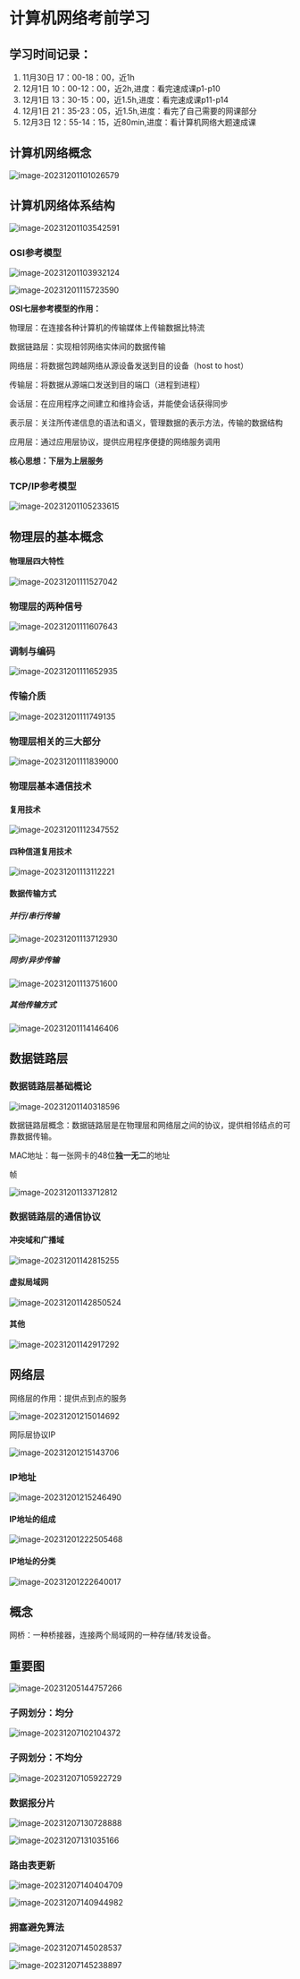 # 计算机网络考前学习

## 学习时间记录：

1. 11月30日 17：00-18：00，近1h
1. 12月1日 10：00-12：00，近2h,进度：看完速成课p1-p10
1. 12月1日 13：30-15：00，近1.5h,进度：看完速成课p11-p14
1. 12月1日 21：35-23：05，近1.5h,进度：看完了自己需要的网课部分
1. 12月3日 12：55-14：15，近80min,进度：看计算机网络大题速成课

## 计算机网络概念

![image-20231201101026579](images/image-20231201101026579.png)

## 计算机网络体系结构

![image-20231201103542591](images/image-20231201103542591.png)

### OSI参考模型

![image-20231201103932124](images/image-20231201103932124.png)

![image-20231201115723590](images/image-20231201115723590.png)

**OSI七层参考模型的作用：**

物理层：在连接各种计算机的传输媒体上传输数据比特流

数据链路层：实现相邻网络实体间的数据传输

网络层：将数据包跨越网络从源设备发送到目的设备（host to host）

传输层：将数据从源端口发送到目的端口（进程到进程）

会话层：在应用程序之间建立和维持会话，并能使会话获得同步

表示层：关注所传递信息的语法和语义，管理数据的表示方法，传输的数据结构

应用层：通过应用层协议，提供应用程序便捷的网络服务调用

**核心思想：下层为上层服务**

### TCP/IP参考模型

![image-20231201105233615](images/image-20231201105233615.png)

## 物理层的基本概念

#### 物理层四大特性

![image-20231201111527042](images/image-20231201111527042.png)

### 物理层的两种信号

![image-20231201111607643](images/image-20231201111607643.png)

### 调制与编码

![image-20231201111652935](images/image-20231201111652935.png)

### 传输介质

![image-20231201111749135](images/image-20231201111749135.png)

### 物理层相关的三大部分

![image-20231201111839000](images/image-20231201111839000.png)

### 物理层基本通信技术

#### 复用技术

![image-20231201112347552](images/image-20231201112347552.png)

#### 四种信道复用技术

![image-20231201113112221](images/image-20231201113112221.png)

#### 数据传输方式

##### 并行/串行传输

![image-20231201113712930](images/image-20231201113712930.png)

##### 同步/异步传输

![image-20231201113751600](images/image-20231201113751600.png)

##### 其他传输方式

![image-20231201114146406](images/image-20231201114146406.png)

## 数据链路层

### 数据链路层基础概论

![image-20231201140318596](images/image-20231201140318596.png)

数据链路层概念：数据链路层是在物理层和网络层之间的协议，提供相邻结点的可靠数据传输。

MAC地址：每一张网卡的48位**独一无二**的地址

帧

![image-20231201133712812](images/image-20231201133712812.png)

### 数据链路层的通信协议

#### 冲突域和广播域

![image-20231201142815255](images/image-20231201142815255.png)

#### 虚拟局域网

![image-20231201142850524](images/image-20231201142850524.png)

#### 其他

![image-20231201142917292](images/image-20231201142917292.png)

## 网络层

网络层的作用：提供点到点的服务

![image-20231201215014692](images/image-20231201215014692.png)

网际层协议IP

![image-20231201215143706](images/image-20231201215143706.png)

### IP地址

![image-20231201215246490](images/image-20231201215246490.png)

#### IP地址的组成

![image-20231201222505468](images/image-20231201222505468.png)

#### IP地址的分类

![image-20231201222640017](images/image-20231201222640017.png)

## 概念

网桥：一种桥接器，连接两个局域网的一种存储/转发设备。

## 重要图

![image-20231205144757266](images/image-20231205144757266.png)

### 子网划分：均分

![image-20231207102104372](images/image-20231207102104372.png)

### 子网划分：不均分

![image-20231207105922729](images/image-20231207105922729.png)

### 数据报分片

![image-20231207130728888](images/image-20231207130728888.png)

![image-20231207131035166](images/image-20231207131035166.png)

### 路由表更新

![image-20231207140404709](images/image-20231207140404709.png)

![image-20231207140944982](images/image-20231207140944982.png)

### 拥塞避免算法

![image-20231207145028537](images/image-20231207145028537.png)

![image-20231207145238897](images/image-20231207145238897.png)
